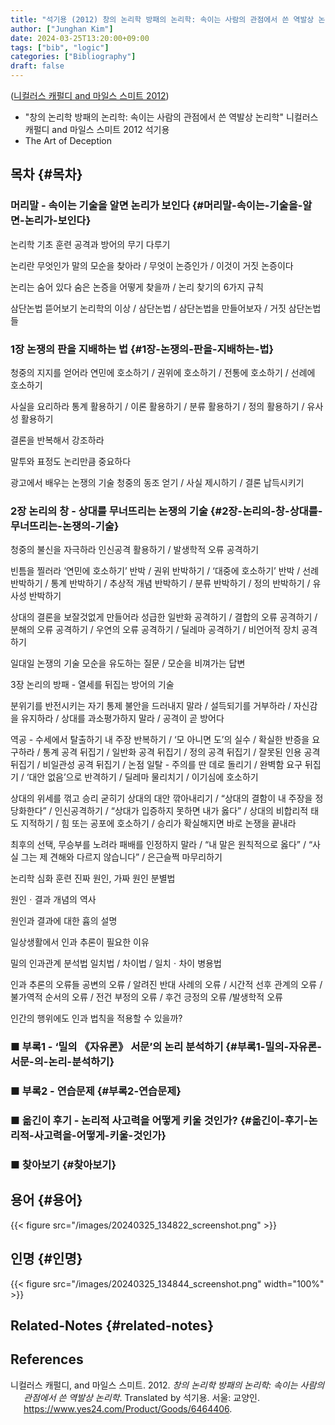 ```yaml
---
title: "석기용 (2012) 창의 논리학 방패의 논리학: 속이는 사람의 관점에서 쓴 역발상 논리학"
author: ["Junghan Kim"]
date: 2024-03-25T13:20:00+09:00
tags: ["bib", "logic"]
categories: ["Bibliography"]
draft: false
---
```


(<a href="#citeproc_bib_item_1">니컬러스 캐펄디 and 마일스 스미트 2012</a>)

-   "창의 논리학 방패의 논리학: 속이는 사람의 관점에서 쓴 역발상 논리학" 니컬러스 캐펄디 and 마일스 스미트 2012 석기용
-   The Art of Deception


## 목차 {#목차}


### 머리말 - 속이는 기술을 알면 논리가 보인다 {#머리말-속이는-기술을-알면-논리가-보인다}

논리학 기초 훈련 공격과 방어의 무기 다루기

논리란 무엇인가 말의 모순을 찾아라 / 무엇이 논증인가 / 이것이 거짓 논증이다

논리는 숨어 있다 숨은 논증을 어떻게 찾을까 / 논리 찾기의 6가지 규칙

삼단논법 뜯어보기 논리학의 이상 / 삼단논법 / 삼단논법을 만들어보자 / 거짓 삼단논법들


### 1장 논쟁의 판을 지배하는 법 {#1장-논쟁의-판을-지배하는-법}

청중의 지지를 얻어라 연민에 호소하기 / 권위에 호소하기 / 전통에 호소하기 / 선례에 호소하기

사실을 요리하라 통계 활용하기 / 이론 활용하기 / 분류 활용하기 / 정의 활용하기 / 유사성 활용하기

결론을 반복해서 강조하라

말투와 표정도 논리만큼 중요하다

광고에서 배우는 논쟁의 기술 청중의 동조 얻기 / 사실 제시하기 / 결론 납득시키기


### 2장 논리의 창 - 상대를 무너뜨리는 논쟁의 기술 {#2장-논리의-창-상대를-무너뜨리는-논쟁의-기술}

청중의 불신을 자극하라 인신공격 활용하기 / 발생학적 오류 공격하기

빈틈을 찔러라 ‘연민에 호소하기’ 반박 / 권위 반박하기 / ‘대중에 호소하기’ 반박 / 선례 반박하기 / 통계 반박하기 / 추상적 개념 반박하기 / 분류 반박하기 / 정의 반박하기 / 유사성 반박하기

상대의 결론을 보잘것없게 만들어라 성급한 일반화 공격하기 / 결합의 오류 공격하기 / 분해의 오류 공격하기 / 우연의 오류 공격하기 / 딜레마 공격하기 / 비언어적 장치 공격하기

일대일 논쟁의 기술 모순을 유도하는 질문 / 모순을 비껴가는 답변

3장 논리의 방패 - 열세를 뒤집는 방어의 기술

분위기를 반전시키는 자기 통제 불안을 드러내지 말라 / 설득되기를 거부하라 / 자신감을 유지하라 / 상대를 과소평가하지 말라 / 공격이 곧 방어다

역공 - 수세에서 탈출하기 내 주장 반복하기 / ‘모 아니면 도’의 실수 / 확실한 반증을 요구하라 / 통계 공격 뒤집기 / 일반화 공격 뒤집기 / 정의 공격 뒤집기 / 잘못된 인용 공격 뒤집기 / 비일관성 공격 뒤집기 / 논점 일탈 - 주의를 딴 데로 돌리기 / 완벽함 요구 뒤집기 / ‘대안 없음’으로 반격하기 / 딜레마 물리치기 / 이기심에 호소하기

상대의 위세를 꺾고 승리 굳히기 상대의 대안 깎아내리기 / “상대의 결함이 내 주장을 정당화한다” / 인신공격하기 / “상대가 입증하지 못하면 내가 옳다” / 상대의 비합리적 태도 지적하기 / 힘 또는 공포에 호소하기 / 승리가 확실해지면 바로 논쟁을 끝내라

최후의 선택, 무승부를 노려라 패배를 인정하지 말라 / “내 말은 원칙적으로 옳다” / “사실 그는 제 견해와 다르지 않습니다” / 은근슬쩍 마무리하기

논리학 심화 훈련 진짜 원인, 가짜 원인 분별법

원인ㆍ결과 개념의 역사

원인과 결과에 대한 흄의 설명

일상생활에서 인과 추론이 필요한 이유

밀의 인과관계 분석법 일치법 / 차이법 / 일치ㆍ차이 병용법

인과 추론의 오류들 공변의 오류 / 알려진 반대 사례의 오류 / 시간적 선후 관계의 오류 / 불가역적 순서의 오류 / 전건 부정의 오류 / 후건 긍정의 오류 /발생학적 오류

인간의 행위에도 인과 법칙을 적용할 수 있을까?


### ■ 부록1 - ‘밀의 《자유론》 서문’의 논리 분석하기 {#부록1-밀의-자유론-서문-의-논리-분석하기}


### ■ 부록2 - 연습문제 {#부록2-연습문제}


### ■ 옮긴이 후기 - 논리적 사고력을 어떻게 키울 것인가? {#옮긴이-후기-논리적-사고력을-어떻게-키울-것인가}


### ■ 찾아보기 {#찾아보기}


## 용어 {#용어}

{{< figure src="/images/20240325_134822_screenshot.png" >}}


## 인명 {#인명}

{{< figure src="/images/20240325_134844_screenshot.png" width="100%" >}}


## Related-Notes {#related-notes}

## References

<style>.csl-entry{text-indent: -1.5em; margin-left: 1.5em;}</style><div class="csl-bib-body">
  <div class="csl-entry"><a id="citeproc_bib_item_1"></a>니컬러스 캐펄디, and 마일스 스미트. 2012. <i>창의 논리학 방패의 논리학: 속이는 사람의 관점에서 쓴 역발상 논리학</i>. Translated by 석기용. 서울: 교양인. <a href="https://www.yes24.com/Product/Goods/6464406">https://www.yes24.com/Product/Goods/6464406</a>.</div>
</div>
